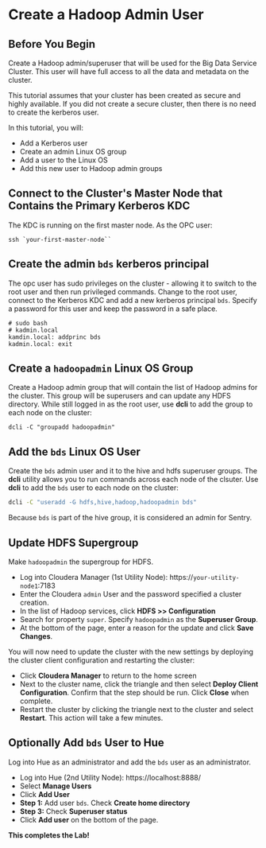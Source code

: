 # Create a Hadoop Admin User

## Before You Begin

Create a Hadoop admin/superuser that will be used for the Big Data Service Cluster.  This user will have full access to all the data and metadata on the cluster.

This tutorial assumes that your cluster has been created as secure and highly available.  If you did not create a secure cluster, then there is no need to create the kerberos user.

In this tutorial, you will:
* Add a Kerberos user
* Create an admin Linux OS group
* Add a user to the Linux OS
* Add this new user to Hadoop admin groups

## Connect to the Cluster's Master Node that Contains the Primary Kerberos KDC
The KDC is running on the first master node.  As the OPC user:

    ssh `your-first-master-node``

## Create the admin `bds` kerberos principal
The opc user has sudo privileges on the cluster - allowing it to switch to the root user and then run privileged commands.  Change to the root user, connect to the Kerberos KDC and add a new kerberos principal `bds`.  Specify a password for this user and keep the password in a safe place.

    # sudo bash
    # kadmin.local
    kamdin.local: addprinc bds
    kadmin.local: exit

## Create a `hadoopadmin` Linux OS Group
Create a Hadoop admin group that will contain the list of Hadoop admins for the cluster.  This group will be superusers and can update any HDFS directory.  While still logged in as the root user, use **dcli** to add the group to each node on the cluster:

    dcli -C "groupadd hadoopadmin"

## Add the `bds` Linux OS User
Create the `bds` admin user and it to the hive and hdfs superuser groups.  The **dcli** utility allows you to run commands across each node of the clsuter.  Use **dcli** to add the `bds` user to each node on the cluster:

```bash
dcli -C "useradd -G hdfs,hive,hadoop,hadoopadmin bds"
```
Because `bds` is part of the hive group, it is considered an admin for Sentry.

## Update HDFS Supergroup
Make `hadoopadmin` the supergroup for HDFS.
* Log into Cloudera Manager (1st Utility Node):  https://`your-utility-node1`:7183
* Enter the Cloudera `admin` User and the password specified a cluster creation.
* In the list of Hadoop services, click **HDFS >> Configuration**
* Search for property `super`.  Specify `hadoopadmin` as the **Superuser Group**.
* At the bottom of the page, enter a reason for the update and click **Save Changes**.

You will now need to update the cluster with the new settings by deploying the cluster client configuration and restarting the cluster:
* Click **Cloudera Manager** to return to the home screen
* Next to the cluster name, click the triangle and then select **Deploy Client Configuration**.  Confirm that the step should be run.  Click **Close** when complete.
* Restart the cluster by clicking the triangle next to the cluster and select **Restart**.  This action will take a few minutes.


## Optionally Add `bds` User to Hue
Log into Hue as an administrator and add the `bds` user as an administrator.
* Log into Hue (2nd Utility Node):  https://localhost:8888/
* Select **Manage Users**
* Click **Add User**
* **Step 1:** Add user `bds`.  Check **Create home directory**
* **Step 3:** Check **Superuser status**
* Click **Add user** on the bottom of the page.


**This completes the Lab!**
